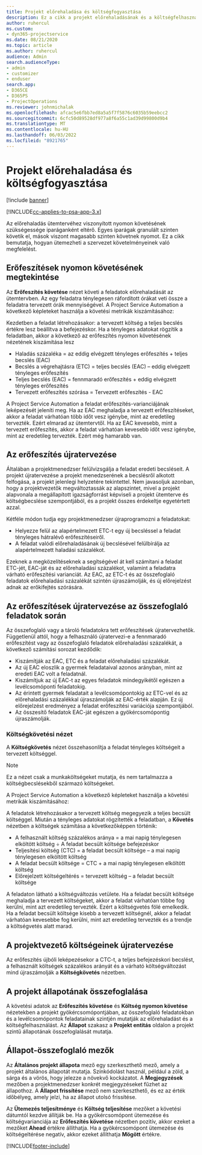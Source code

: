 ```yaml
---
title: Projekt előrehaladása és költségfogyasztása
description: Ez a cikk a projekt előrehaladásának és a költségfelhasználásnak a nyomon követéséről nyújt tájékoztatást.
author: ruhercul
ms.custom:
- dyn365-projectservice
ms.date: 08/21/2020
ms.topic: article
ms.author: ruhercul
audience: Admin
search.audienceType:
- admin
- customizer
- enduser
search.app:
- D365CE
- D365PS
- ProjectOperations
ms.reviewer: johnmichalak
ms.openlocfilehash: afcac5e6fbb7ed8a5a5f7f5876c6035b59eebcc2
ms.sourcegitcommit: 6cfc50d89528df977a8f6a55c1ad39d99800d9b4
ms.translationtype: MT
ms.contentlocale: hu-HU
ms.lasthandoff: 06/03/2022
ms.locfileid: "8921765"
---
```

# <a name="project-progress-and-cost-consumption"></a>Projekt előrehaladása és költségfogyasztása

[!include [banner](../includes/psa-now-project-operations.md)]

[!INCLUDE[cc-applies-to-psa-app-3.x](../includes/cc-applies-to-psa-app-3x.md)]

Az előrehaladás ütemtervéhez viszonyított nyomon követésének szükségessége iparáganként eltérő. Egyes iparágak granulált szinten követik el, mások viszont magasabb szinten követnek nyomot. Ez a cikk bemutatja, hogyan ütemezheti a szervezet követelményeinek való megfelelést.

## <a name="effort-tracking-view"></a>Erőfeszítések nyomon követésének megtekintése

Az **Erőfeszítés követése** nézet követi a feladatok előrehaladását az ütemtervben. Az egy feladatra ténylegesen ráfordított órákat veti össze a feladatra tervezett órák mennyiségével. A Project Service Automation a következő képleteket használja a követési metrikák kiszámításához:

Kezdetben a feladat létrehozásakor: a tervezett költség a teljes becslés értékre lesz beállítva a befejezéskor. Ha a tényleges adatokat rögzítik a feladatban, akkor a következő az erőfeszítés nyomon követésének nézetének kiszámítása lesz

- Haladás százaléka = az eddig elvégzett tényleges erőfeszítés + teljes becslés (EAC) 
- Becslés a végrehajtásra (ETC) = teljes becslés (EAC) – eddig elvégzett tényleges erőfeszítés 
- Teljes becslés (EAC) = fennmaradó erőfeszítés + eddig elvégzett tényleges erőfeszítés 
- Tervezett erőfeszítés szórása = Tervezett erőfeszítés - EAC

A Project Service Automation a feladat erőfeszítés-varianciájának leképezését jeleníti meg. Ha az EAC meghaladja a tervezett erőfeszítéseket, akkor a feladat várhatóan több időt vesz igénybe, mint az eredetileg tervezték. Ezért elmarad az ütemtervtől. Ha az EAC kevesebb, mint a tervezett erőfeszítés, akkor a feladat várhatóan kevesebb időt vesz igénybe, mint az eredetileg tervezték. Ezért még hamarabb van.

## <a name="reprojecting-effort"></a>Az erőfeszítés újratervezése

Általában a projektmenedzser felülvizsgálja a feladat eredeti becsléseit. A projekt újratervezése a projekt menedzserének a becslésről alkotott felfogása, a projekt jelenlegi helyzetére tekintettel. Nem javasoljuk azonban, hogy a projektvezetők megváltoztassák az alapszintet, mivel a projekt alapvonala a megállapított igazságforrást képviseli a projekt ütemterve és költségbecslése szempontjából, és a projekt összes érdekeltje egyetértett azzal.

Kétféle módon tudja egy projektmenedzser újraprogramozni a feladatokat:

- Helyezze felül az alapértelmezett ETC-t egy új becsléssel a feladat tényleges hátralévő erőfeszítéseiről. 
- A feladat valódi előrehaladásának új becslésével felülbírálja az alapértelmezett haladási százalékot.

Ezeknek a megközelítéseknek a segítségével át kell számítani a feladat ETC-jét, EAC-ját és az előrehaladási százalékot, valamint a feladatra várható erőfeszítési varianciát. Az EAC, az ETC-t és az összefoglaló feladatok előrehaladási százalékát szintén újraszámolják, és új előrejelzést adnak az erőkifejtés szórására.

## <a name="reprojection-of-effort-on-summary-tasks"></a>Az erőfeszítések újratervezése az összefoglaló feladatok során

Az összefoglaló vagy a tároló feladatokra tett erőfeszítések újratervezhetők. Függetlenül attól, hogy a felhasználó újratervezi-e a fennmaradó erőfeszítést vagy az összefoglaló feladatok előrehaladási százalékát, a következő számítási sorozat kezdődik:

- Kiszámítják az EAC, ETC és a feladat előrehaladási százalékát.
- Az új EAC eloszlik a gyermek feladataival azonos arányban, mint az eredeti EAC volt a feladatnál.
- Kiszámítjuk az új EAC-t az egyes feladatok mindegyikétől egészen a levélcsomóponti feladatokig. 
- Az érintett gyermek feladatait a levélcsomópontokig az ETC-vel és az előrehaladási százalékkal újraszámolják az EAC-érték alapján. Ez új előrejelzést eredményez a feladat erőfeszítési variációja szempontjából. 
- Az összesítő feladatok EAC-ját egészen a gyökércsomópontig újraszámolják.

### <a name="cost-tracking-view"></a>Költségkövetési nézet 

A **Költségkövetés** nézet összehasonlítja a feladat tényleges költségeit a tervezett költséggel. 

> [!NOTE]
> Ez a nézet csak a munkaköltségeket mutatja, és nem tartalmazza a költségbecslésekből származó költségeket. 

A Project Service Automation a következő képleteket használja a követési metrikák kiszámításához:

A feladatok létrehozásakor a tervezett költség megegyezik a teljes becsült költséggel. Miután a tényleges adatokat rögzítették a feladatban, a **Követés** nézetben a költségek számítása a következőképpen történik:

 - A felhasznált költség százalékos aránya = a mai napig ténylegesen elköltött költség ÷ A feladat becsült költsége befejezéskor
 - Teljesítési költség (CTC) = a feladat becsült költsége – a mai napig ténylegesen elköltött költség
 - A feladat becsült költsége = CTC + a mai napig ténylegesen elköltött költség
 - Előrejelzett költségeltérés = tervezett költség – a feladat becsült költsége

A feladaton látható a költségváltozás vetülete. Ha a feladat becsült költsége meghaladja a tervezett költségeket, akkor a feladat várhatóan többe fog kerülni, mint azt eredetileg tervezték. Ezért a költségvetés fölé emelkedik. Ha a feladat becsült költsége kisebb a tervezett költségnél, akkor a feladat várhatóan kevesebbe fog kerülni, mint azt eredetileg tervezték és a trendje a költségvetés alatt marad.

## <a name="project-managers-reprojection-of-cost"></a>A projektvezető költségeinek újratervezése

Az erőfeszítés újbóli leképezésekor a CTC-t, a teljes befejezéskori becslést, a felhasznált költségek százalékos arányát és a várható költségváltozást mind újraszámolják a **Költségkövetés** nézetben.

## <a name="project-status-summary"></a>A projekt állapotának összefoglalása

A követési adatok az **Erőfeszítés követése** és **Költség nyomon követése** nézetekben a projekt gyökércsomópontjában, az összefoglaló feladatokban és a levélcsomópontok feladatainak szintjén mutatják az előrehaladást és a költségfelhasználást. Az **Állapot** szakasz a **Projekt entitás** oldalon a projekt szintű állapotának összefoglalását mutatja.

## <a name="status-summary-fields"></a>Állapot-összefoglaló mezők

Az **Általános projekt állapota** mező egy szerkeszthető mező, amely a projekt általános állapotát mutatja. Színkódolást használ, például a zöld, a sárga és a vörös, hogy jelezze a növekvő kockázatot. A **Megjegyzések** mezőben a projektmenedzser konkrét megjegyzéseket fűzhet az állapothoz. A **Állapot frissítése** mező nem szerkeszthető, és ez az érték időbélyeg, amely jelzi, ha az állapot utolsó frissítése.

Az **Ütemezés teljesítménye** és **Költség teljesítése** mezőket a követési dátumtól kezdve állítják be. Ha a gyökércsomópont ütemezése és költségvarianciája az **Erőfeszítés követése** nézetben pozitív, akkor ezeket a mezőket **Ahead** értékre állíthatja. Ha a gyökércsomópont ütemezése és költségeltérése negatív, akkor ezeket állíthatja **Mögött** értékre.


[!INCLUDE[footer-include](../includes/footer-banner.md)]
